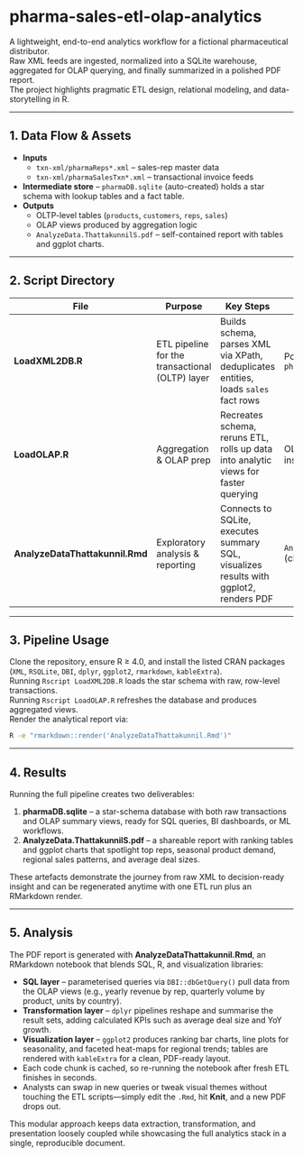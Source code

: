 # pharma-sales-etl-olap-analytics

A lightweight, end-to-end analytics workflow for a fictional pharmaceutical distributor.  
Raw XML feeds are ingested, normalized into a SQLite warehouse, aggregated for OLAP querying, and finally summarized in a polished PDF report.  
The project highlights pragmatic ETL design, relational modeling, and data-storytelling in R.

---

## 1. Data Flow & Assets  

* **Inputs**  
  * `txn-xml/pharmaReps*.xml` – sales-rep master data  
  * `txn-xml/pharmaSalesTxn*.xml` – transactional invoice feeds  
* **Intermediate store** – `pharmaDB.sqlite` (auto-created) holds a star schema with lookup tables and a fact table.  
* **Outputs**  
  * OLTP-level tables (`products`, `customers`, `reps`, `sales`)  
  * OLAP views produced by aggregation logic  
  * `AnalyzeData.ThattakunnilS.pdf` – self-contained report with tables and ggplot charts.  

---

## 2. Script Directory  

| File | Purpose | Key Steps | Output |
|------|---------|-----------|--------|
| **LoadXML2DB.R** | ETL pipeline for the transactional (OLTP) layer | Builds schema, parses XML via XPath, deduplicates entities, loads `sales` fact rows | Populated OLTP tables in `pharmaDB.sqlite` |
| **LoadOLAP.R** | Aggregation & OLAP prep | Recreates schema, reruns ETL, rolls up data into analytic views for faster querying | OLAP-ready tables/views inside the same SQLite file |
| **AnalyzeDataThattakunnil.Rmd** | Exploratory analysis & reporting | Connects to SQLite, executes summary SQL, visualizes results with ggplot2, renders PDF | `AnalyzeData.ThattakunnilS.pdf` (charts + insights) |

---

## 3. Pipeline Usage  

Clone the repository, ensure R ≥ 4.0, and install the listed CRAN packages (`XML`, `RSQLite`, `DBI`, `dplyr`, `ggplot2`, `rmarkdown`, `kableExtra`).  
Running `Rscript LoadXML2DB.R` loads the star schema with raw, row-level transactions.  
Running `Rscript LoadOLAP.R` refreshes the database and produces aggregated views.  
Render the analytical report via:

```bash
R -e "rmarkdown::render('AnalyzeDataThattakunnil.Rmd')"
```

---
## 4. Results

Running the full pipeline creates two deliverables:

1. **pharmaDB.sqlite** – a star-schema database with both raw transactions and OLAP summary views, ready for SQL queries, BI dashboards, or ML workflows.  
2. **AnalyzeData.ThattakunnilS.pdf** – a shareable report with ranking tables and ggplot charts that spotlight top reps, seasonal product demand, regional sales patterns, and average deal sizes.

These artefacts demonstrate the journey from raw XML to decision-ready insight and can be regenerated anytime with one ETL run plus an RMarkdown render.

---

## 5. Analysis

The PDF report is generated with **AnalyzeDataThattakunnil.Rmd**, an RMarkdown notebook that blends SQL, R, and visualization libraries:

* **SQL layer** – parameterised queries via `DBI::dbGetQuery()` pull data from the OLAP views (e.g., yearly revenue by rep, quarterly volume by product, units by country).  
* **Transformation layer** – `dplyr` pipelines reshape and summarise the result sets, adding calculated KPIs such as average deal size and YoY growth.  
* **Visualization layer** – `ggplot2` produces ranking bar charts, line plots for seasonality, and faceted heat-maps for regional trends; tables are rendered with `kableExtra` for a clean, PDF-ready layout.  
* Each code chunk is cached, so re-running the notebook after fresh ETL finishes in seconds.  
* Analysts can swap in new queries or tweak visual themes without touching the ETL scripts—simply edit the `.Rmd`, hit **Knit**, and a new PDF drops out.

This modular approach keeps data extraction, transformation, and presentation loosely coupled while showcasing the full analytics stack in a single, reproducible document.
